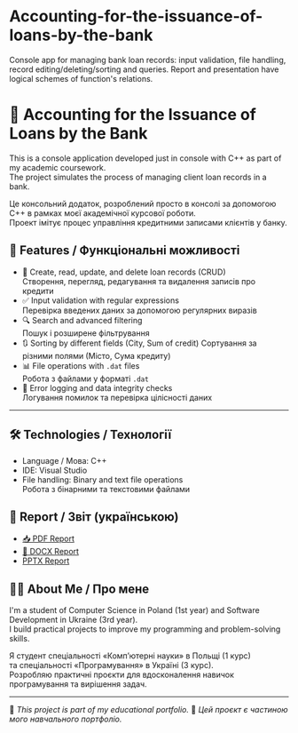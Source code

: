 # Accounting-for-the-issuance-of-loans-by-the-bank
Console app for managing bank loan records: input validation, file handling, record editing/deleting/sorting and queries. Report and presentation have logical schemes of function's relations.

# 🏦 Accounting for the Issuance of Loans by the Bank

This is a console application developed just in console with C++ as part of my academic coursework.  
The project simulates the process of managing client loan records in a bank.

Це консольний додаток, розроблений просто в консолі за допомогою C++ в рамках моєї академічної курсової роботи.  
Проект імітує процес управління кредитними записами клієнтів у банку.

## 📌 Features / Функціональні можливості

- 📁 Create, read, update, and delete loan records (CRUD)  
  Створення, перегляд, редагування та видалення записів про кредити
- ✅ Input validation with regular expressions  
  Перевірка введених даних за допомогою регулярних виразів
- 🔍 Search and advanced filtering  
  Пошук і розширене фільтрування
- 🔃 Sorting by different fields (City, Sum of credit)
Сортування за різними полями (Місто, Сума кредиту)
- 📊 File operations with `.dat` files  
  Робота з файлами у форматі `.dat`
- 🧾 Error logging and data integrity checks  
  Логування помилок та перевірка цілісності даних

---

## 🛠️ Technologies / Технології

- Language / Мова: C++
- IDE: Visual Studio
- File handling: Binary and text file operations  
  Робота з бінарними та текстовими файлами


## 📄 Report / Звіт (українською)
- [📥 PDF Report](reports/Loan_Issuance_Report.pdf)
- [📝 DOCX Report](reports/Loan_Issuance_Report.docx)
- [PPTX Report](Presentation/Presentation.pptx)

## 👨‍🎓 About Me / Про мене
I'm a student of Computer Science in Poland (1st year) and Software Development in Ukraine (3rd year).  
I build practical projects to improve my programming and problem-solving skills.

Я студент спеціальності «Комп’ютерні науки» в Польщі (1 курс)  
та спеціальності «Програмування» в Україні (3 курс).  
Розробляю практичні проєкти для вдосконалення навичок програмування та вирішення задач.

---

📌 _This project is part of my educational portfolio._
📌 _Цей проєкт є частиною мого навчального портфоліо._
